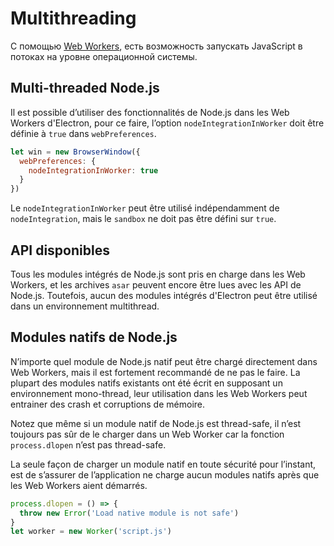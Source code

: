 # Multithreading

С помощью [Web Workers](https://developer.mozilla.org/en/docs/Web/API/Web_Workers_API/Using_web_workers), есть возможность запускать JavaScript в потоках на уровне операционной системы.

## Multi-threaded Node.js

Il est possible d’utiliser des fonctionnalités de Node.js dans les Web Workers d'Electron, pour ce faire, l’option `nodeIntegrationInWorker` doit être définie à `true` dans `webPreferences`.

```javascript
let win = new BrowserWindow({
  webPreferences: {
    nodeIntegrationInWorker: true
  }
})
```

Le `nodeIntegrationInWorker` peut être utilisé indépendamment de `nodeIntegration`, mais le `sandbox` ne doit pas être défini sur `true`.

## API disponibles

Tous les modules intégrés de Node.js sont pris en charge dans les Web Workers, et les archives `asar` peuvent encore être lues avec les API de Node.js. Toutefois, aucun des modules intégrés d'Electron peut être utilisé dans un environnement multithread.

## Modules natifs de Node.js

N’importe quel module de Node.js natif peut être chargé directement dans Web Workers, mais il est fortement recommandé de ne pas le faire. La plupart des modules natifs existants ont été écrit en supposant un environnement mono-thread, leur utilisation dans les Web Workers peut entrainer des crash et corruptions de mémoire.

Notez que même si un module natif de Node.js est thread-safe, il n’est toujours pas sûr de le charger dans un Web Worker car la fonction `process.dlopen` n’est pas thread-safe.

La seule façon de charger un module natif en toute sécurité pour l’instant, est de s’assurer de l’application ne charge aucun modules natifs après que les Web Workers aient démarrés.

```javascript
process.dlopen = () => {
  throw new Error('Load native module is not safe')
}
let worker = new Worker('script.js')
```
